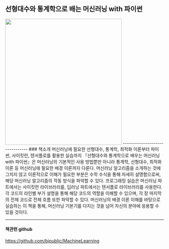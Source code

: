 ## 선형대수와 통계학으로 배는 머신러닝 with 파이썬 

<img src="https://user-images.githubusercontent.com/21074282/105607749-043d8780-5de4-11eb-8811-73d80cf8f3e5.jpg" width="370" height="400"/>  
-------------------------------
### 책소개 
머신러닝에 필요한 선형대수, 통계학, 최적화 이론부터
파이썬, 사이킷런, 텐서플로를 활용한 실습까지
『선형대수와 통계학으로 배우는 머신러닝 with 파이썬』은 머신러닝의 기본적인 사용 방법뿐만 아니라 통계학, 선형대수, 최적화 이론 등 머신러닝에 필요한 배경 이론까지 다룬다. 머신러닝 알고리즘을 소개하는 것에 그치지 않고 이론적으로 이해가 필요한 부분은 수학 수식을 통해 자세히 설명함으로써, 해당 머신러닝 알고리즘의 작동 방식을 파악할 수 있다. 프로그래밍 실습은 머신러닝 파트에서는 사이킷런 라이브러리를, 딥러닝 파트에서는 텐서플로 라이브러리를 사용한다. 각 코드의 라인별 부가 설명을 통해 해당 코드의 역할을 이해할 수 있으며, 각 장 마지막의 전체 코드로 전체 흐름 또한 파악할 수 있다. 머신러닝의 배경 이론 이해를 바탕으로 실습하는 이 책을 통해, 머신러닝 기본기를 다지는 것을 넘어 자신의 분야에 응용할 수 있을 것이다.

----------------------------------
#### 책관련 github
https://github.com/bjpublic/MachineLearning
